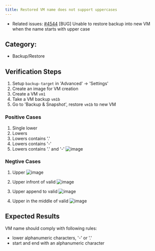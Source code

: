 ```yaml
---
title: Restored VM name does not support uppercases
---
```

* Related issues: [#4544](https://github.com/harvester/harvester/issues/4544) [BUG] Unable to restore backup into new VM when the name starts with upper case


## Category: 
* Backup/Restore


## Verification Steps
1. Setup `backup-target` in 'Advanced' -> 'Settings'
1. Create an image for VM creation
1. Create a VM `vm1`
1. Take a VM backup `vm1b`
1. Go to 'Backup & Snapshot', restore `vm1b` to new VM

### Positive Cases
1. Single lower
1. Lowers
1. Lowers contains '.'
1. Lowers contains '-'
1. Lowers contains '.' and '-'
![image](https://user-images.githubusercontent.com/2773781/270225975-17fea11e-a266-484d-a9d4-3e3af1624d45.png)


### Negtive Cases
1. Upper
![image](https://github.com/harvester/harvester/assets/2773781/b2411e02-e0c1-4fef-b996-997c8c827862)

1. Upper infront of valid
![image](https://github.com/harvester/harvester/assets/2773781/15f47599-19d8-470e-8c1a-bea7e9c3a28b)

1. Upper append to valid
![image](https://github.com/harvester/harvester/assets/2773781/cbb30195-1abe-47fd-be9c-0938145e1d85)

1. Upper in the middle of valid
![image](https://github.com/harvester/harvester/assets/2773781/26737717-6f71-4707-8042-a7a05de0858e)


## Expected Results
VM name should comply with following rules:
* lower alphanumeric characters, '-' or '.'
* start and end with an alphanumeric character